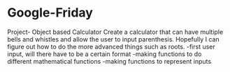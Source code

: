 # Google-Friday
Project- Object based Calculator Create a calculator that can have multiple bells and whistles and allow the user to input parenthesis. Hopefully I can figure out how to do the more advanced things such as roots.  -first user input, will there have to be a certain format   -making functions to do different mathematical functions  -making functions to represent inputs 
